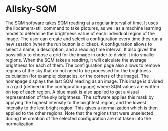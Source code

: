 # Allsky-SQM

The SQM software takes SQM reading at a regular interval of time. It uses the
libcamera-still command to take pictures, as well as a machine learning model to
determine the brightness value of each individual region of the image.
The user can create and select a configuration every time they run a new session (when
the run button is clicked). A configuration allows to select a name, a description, and a
reading time interval. It also gives the possibility to choose a grid for the image in order
to divide it into smaller regions. When the SQM takes a reading, it will calculate the
average brightness for each of them. The configuration page also allows to remove
regions of the sky that do not need to be processed for the brightness calculation (for
example: obstacles, or the corners of the image).
The homepage displays the last SQM reading as an image. This image is divided in a
grid (defined in the configuration page) where SQM values are written on top of each
region. A blue mask is also applied to get a visual representation of the sky brightness.
The software applies this mask by applying the highest intensity to the brightest region,
and the lowest intensity to the lest bright region. This gives a normalization which is
then applied to the other regions. Note that the regions that were unselected during the
creation of the selected configuration are not taken into the normalization.
